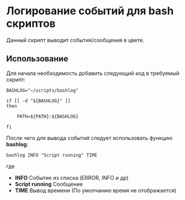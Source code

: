 # Логирование событий для bash скриптов

Данный скрипт выводит события/сообщения в цвете.

## Использование

Для начала необходимость добавить следующий код в требуемый скрипт:

```
BASHLOG="~/scripts/bashlog"

if [[ -d "${BASHLOG}" ]]
then

    PATH=${PATH}:${BASHLOG}

fi
```

После чего для вывода событий следует использовать функцию **bashlog**:

```
bashlog INFO "Script running" TIME
```

где

- **INFO** Событие из списка (ERROR, INFO и др)
- **Script running** Сообщение
- **TIME** Вывод времени (По умолчанию время не отображается)